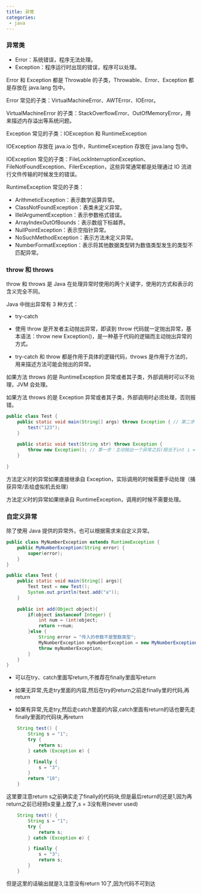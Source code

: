```yaml
---
title: 异常
categories:
 - java
---
```



### 异常类

- Error：系统错误，程序无法处理。
- Exception：程序运行时出现的错误，程序可以处理。

Error 和 Exception 都是 Throwable 的子类，Throwable、Error、Exception 都是存放在 java.lang 包中。

Error 常见的子类：VirtualMachineError、AWTError、IOError。

VirtualMachineError 的子类：StackOverflowError、OutOfMemoryError，用来描述内存溢出等系统问题。

Exception 常见的子类：IOException 和 RuntimeException

IOException 存放在 java.io 包中，RuntimeException 存放在 java.lang 包中。

IOException 常见的子类：FileLockInterruptionException、FileNotFoundException、FilerException，这些异常通常都是处理通过 IO 流进行文件传输的时候发生的错误。

RuntimeException 常见的子类：

- ArithmeticException：表示数学运算异常。
- ClassNotFoundException：表类未定义异常。
- IllelArgumentException：表示参数格式错误。
- ArrayIndexOutOfBounds：表示数组下标越界。
- NullPointException：表示空指针异常。
- NoSuchMethodException：表示方法未定义异常。
- NumberFormatException：表示将其他数据类型转为数值类型发生的类型不匹配异常。



### throw 和 throws

throw 和 throws 是 Java 在处理异常时使用的两个关键字，使用的方式和表示的含义完全不同。

Java 中抛出异常有 3 种方式：

- try-catch
  
- 使用 throw 是开发者主动抛出异常，即读到 throw 代码就一定抛出异常，基本语法：throw new Exception()，是一种基于代码的逻辑而主动抛出异常的方式。

- try-catch 和 throw 都是作用于具体的逻辑代码，throws 是作用于方法的，用来描述方法可能会抛出的异常。

如果方法 throws 的是 RuntimeException 异常或者其子类，外部调用时可以不处理，JVM 会处理。

如果方法 throws 的是 Exception 异常或者其子类，外部调用时必须处理，否则报错。

```java
public class Test {
	public static void main(String[] args) throws Exception { // 第二步：必须加throws Exception或者对test方法进行try-catch(因为下面这个方法有throws Exception(如果下面的方法自身try-catch处理则不用)，上层必须对它进行处理) 如果test方法throws RuntimeException则可以不加
		test("123");
	}
	
	public static void test(String str) throws Exception {
		throw new Exception(); // 第一步：主动抛出一个异常之后(相当于int i = 1 / 0) 必须在方面上面throws Exception或者对自己本身进行try-catch
	}
	
}
```

方法定义时的异常如果直接继承自 Exception，实际调用的时候需要手动处理（捕获异常/丢给虚拟机去处理）

方法定义时的异常如果继承自 RuntimeException，调用的时候不需要处理。



### 自定义异常

除了使用 Java 提供的异常外，也可以根据需求来自定义异常。

```java
public class MyNumberException extends RuntimeException {
	public MyNumberException(String error) {
		super(error);
	}
}
```

```java
public class Test {
	public static void main(String[] args){
		Test test = new Test();
		System.out.println(test.add("a"));
	}
	
	public int add(Object object){
		if(object instanceof Integer) {
			int num = (int)object;
			return ++num;
		}else {
			String error = "传入的参数不是整数类型";
			MyNumberException myNumberException = new MyNumberException(error);
			throw myNumberException;
		}
	}
}
```

- 可以在try、catch里面写return,不推荐在finally里面写return
  
- 如果无异常,先走try里面的内容,然后在try的return之前走finally里的代码,再return

- 如果有异常,先走try,然后走catch里面的内容,catch里面有return的话也要先走finally里面的代码块,再return

```java
    String test() {
        String s = "1";
        try {
            return s;
        } catch (Exception e) {

        } finally {
            s = "3";
        }
        return "10";
    }
```

这里要注意return s之前确实走了finally的代码块,但是最后return的还是1,因为再return之前已经把s变量上膛了,s = 3没有用(never used)

```java
    String test() {
        String s = "1";
        try {
            return s;
        } catch (Exception e) {

        } finally {
            s = "3";
            return s;
        }
    }
```

但是这里的话输出就是3,注意没有return 10了,因为代码不可到达
